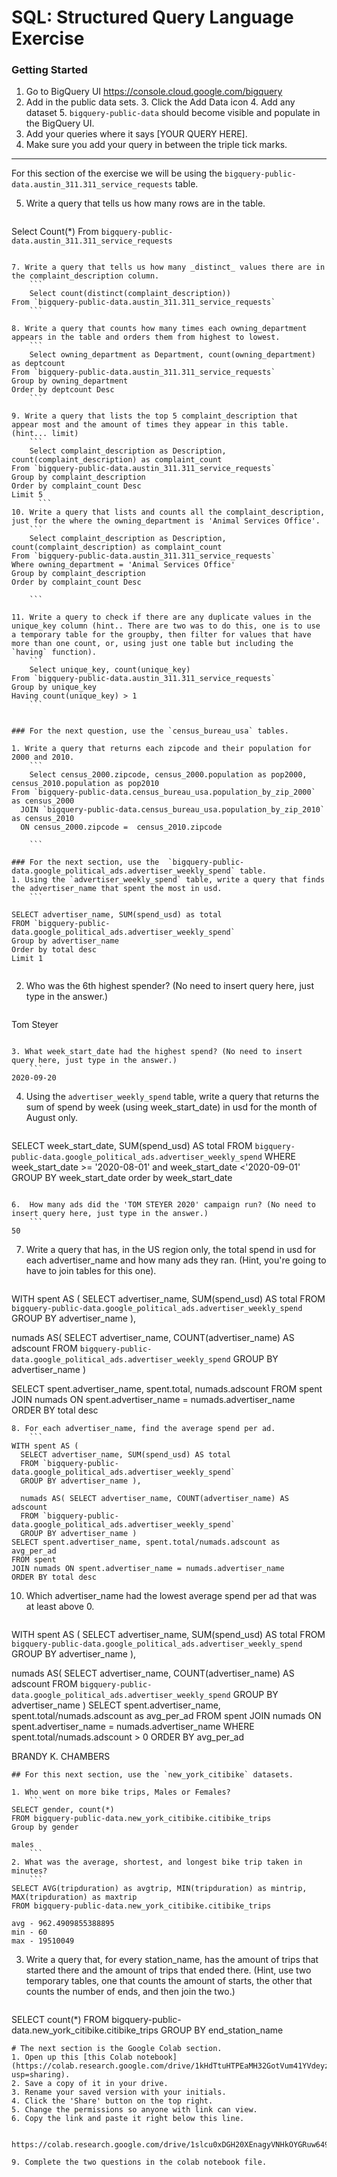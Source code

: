 
# SQL:  Structured Query Language  Exercise

### Getting Started
1. Go to BigQuery UI https://console.cloud.google.com/bigquery
2. Add in the public data sets. 
	3. Click the Add Data icon
	4. Add any dataset
	5. `bigquery-public-data` should become visible and populate in the BigQuery UI. 
3. Add your queries where it says [YOUR QUERY HERE].
4. Make sure you add your query in between the triple tick marks. 
---

For this section of the exercise we will be using the `bigquery-public-data.austin_311.311_service_requests`  table. 

5. Write a query that tells us how many rows are in the table. 
	```
Select Count(*)
From `bigquery-public-data.austin_311.311_service_requests`

```

7. Write a query that tells us how many _distinct_ values there are in the complaint_description column.
	``` 
	Select count(distinct(complaint_description))
From `bigquery-public-data.austin_311.311_service_requests`
	```
  
8. Write a query that counts how many times each owning_department appears in the table and orders them from highest to lowest. 
	``` 
	Select owning_department as Department, count(owning_department) as deptcount
From `bigquery-public-data.austin_311.311_service_requests`
Group by owning_department
Order by deptcount Desc
	```

9. Write a query that lists the top 5 complaint_description that appear most and the amount of times they appear in this table. (hint... limit)
	```
	Select complaint_description as Description, count(complaint_description) as complaint_count
From `bigquery-public-data.austin_311.311_service_requests`
Group by complaint_description
Order by complaint_count Desc
Limit 5
	  ```
10. Write a query that lists and counts all the complaint_description, just for the where the owning_department is 'Animal Services Office'.
	```
	Select complaint_description as Description, count(complaint_description) as complaint_count
From `bigquery-public-data.austin_311.311_service_requests`
Where owning_department = 'Animal Services Office'
Group by complaint_description
Order by complaint_count Desc

	```

11. Write a query to check if there are any duplicate values in the unique_key column (hint.. There are two was to do this, one is to use a temporary table for the groupby, then filter for values that have more than one count, or, using just one table but including the  `having` function). 
	```
	Select unique_key, count(unique_key)
From `bigquery-public-data.austin_311.311_service_requests`
Group by unique_key
Having count(unique_key) > 1
	```


### For the next question, use the `census_bureau_usa` tables.

1. Write a query that returns each zipcode and their population for 2000 and 2010. 
	```
    Select census_2000.zipcode, census_2000.population as pop2000, census_2010.population as pop2010
From `bigquery-public-data.census_bureau_usa.population_by_zip_2000` as census_2000
  JOIN `bigquery-public-data.census_bureau_usa.population_by_zip_2010` as census_2010
  ON census_2000.zipcode =  census_2010.zipcode
  
	```

### For the next section, use the  `bigquery-public-data.google_political_ads.advertiser_weekly_spend` table.
1. Using the `advertiser_weekly_spend` table, write a query that finds the advertiser_name that spent the most in usd. 
	```
    
SELECT advertiser_name, SUM(spend_usd) as total
FROM `bigquery-public-data.google_political_ads.advertiser_weekly_spend`
Group by advertiser_name
Order by total desc
Limit 1


```

2. Who was the 6th highest spender? (No need to insert query here, just type in the answer.)
	```
Tom Steyer
```

3. What week_start_date had the highest spend? (No need to insert query here, just type in the answer.)
	```
2020-09-20
```

4. Using the `advertiser_weekly_spend` table, write a query that returns the sum of spend by week (using week_start_date) in usd for the month of August only. 
	```
SELECT week_start_date, SUM(spend_usd) AS total
FROM `bigquery-public-data.google_political_ads.advertiser_weekly_spend`
WHERE week_start_date >= '2020-08-01' and week_start_date <'2020-09-01'
GROUP BY week_start_date 
order by week_start_date
```

6.  How many ads did the 'TOM STEYER 2020' campaign run? (No need to insert query here, just type in the answer.)
	```
50
```

7. Write a query that has, in the US region only, the total spend in usd for each advertiser_name and how many ads they ran. (Hint, you're going to have to join tables for this one). 
	```
WITH spent AS (
  SELECT advertiser_name, SUM(spend_usd) AS total
  FROM `bigquery-public-data.google_political_ads.advertiser_weekly_spend`
  GROUP BY advertiser_name ),
  
  numads AS( SELECT advertiser_name, COUNT(advertiser_name) AS adscount
  FROM `bigquery-public-data.google_political_ads.advertiser_weekly_spend`
  GROUP BY advertiser_name )
  
SELECT spent.advertiser_name, spent.total, numads.adscount
FROM spent
JOIN numads ON spent.advertiser_name = numads.advertiser_name
ORDER BY total desc

```
8. For each advertiser_name, find the average spend per ad. 
	```
WITH spent AS (
  SELECT advertiser_name, SUM(spend_usd) AS total
  FROM `bigquery-public-data.google_political_ads.advertiser_weekly_spend`
  GROUP BY advertiser_name ),
  
  numads AS( SELECT advertiser_name, COUNT(advertiser_name) AS adscount
  FROM `bigquery-public-data.google_political_ads.advertiser_weekly_spend`
  GROUP BY advertiser_name )
SELECT spent.advertiser_name, spent.total/numads.adscount as avg_per_ad
FROM spent
JOIN numads ON spent.advertiser_name = numads.advertiser_name
ORDER BY total desc
```
10. Which advertiser_name had the lowest average spend per ad that was at least above 0. 
	``` 
WITH spent AS (
  SELECT advertiser_name, SUM(spend_usd) AS total
  FROM `bigquery-public-data.google_political_ads.advertiser_weekly_spend`
  GROUP BY advertiser_name ),
  
  numads AS( SELECT advertiser_name, COUNT(advertiser_name) AS adscount
  FROM `bigquery-public-data.google_political_ads.advertiser_weekly_spend`
  GROUP BY advertiser_name )
SELECT spent.advertiser_name, spent.total/numads.adscount as avg_per_ad
FROM spent
JOIN numads ON spent.advertiser_name = numads.advertiser_name
WHERE spent.total/numads.adscount > 0
ORDER BY avg_per_ad


BRANDY K. CHAMBERS

```
## For this next section, use the `new_york_citibike` datasets.

1. Who went on more bike trips, Males or Females?
	```
SELECT gender, count(*)
FROM bigquery-public-data.new_york_citibike.citibike_trips
Group by gender

males
	```
2. What was the average, shortest, and longest bike trip taken in minutes?
	```
SELECT AVG(tripduration) as avgtrip, MIN(tripduration) as mintrip, MAX(tripduration) as maxtrip
FROM bigquery-public-data.new_york_citibike.citibike_trips

avg - 962.4909855388895
min - 60
max - 19510049
```

3. Write a query that, for every station_name, has the amount of trips that started there and the amount of trips that ended there. (Hint, use two temporary tables, one that counts the amount of starts, the other that counts the number of ends, and then join the two.) 
	```
SELECT count(*)
FROM bigquery-public-data.new_york_citibike.citibike_trips
GROUP BY end_station_name

```
# The next section is the Google Colab section.  
1. Open up this [this Colab notebook](https://colab.research.google.com/drive/1kHdTtuHTPEaMH32GotVum41YVdeyzQ74?usp=sharing).
2. Save a copy of it in your drive. 
3. Rename your saved version with your initials. 
4. Click the 'Share' button on the top right.  
5. Change the permissions so anyone with link can view. 
6. Copy the link and paste it right below this line. 

	https://colab.research.google.com/drive/1slcu0xDGH20XEnagyVNHkOYGRuw649fT
    
9. Complete the two questions in the colab notebook file. 
